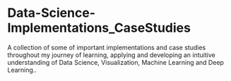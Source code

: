 # Data-Science-Implementations_CaseStudies
A collection of some of important implementations and case studies throughout my journey of learning, applying and developing an intuitive understanding of Data Science, Visualization, Machine Learning and Deep Learning..
